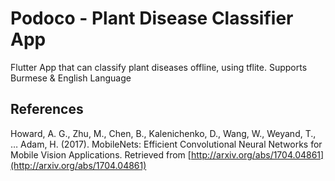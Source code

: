 # Podoco - Plant Disease Classifier App

Flutter App that can classify plant diseases offline, using tflite.
Supports Burmese & English Language

## References

Howard, A. G., Zhu, M., Chen, B., Kalenichenko, D., Wang, W., Weyand, T., … Adam, H. (2017). MobileNets: Efficient Convolutional Neural Networks for Mobile Vision Applications. Retrieved from [http://arxiv.org/abs/1704.04861](http://arxiv.org/abs/1704.04861)


